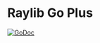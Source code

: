 # Raylib Go Plus
[![GoDoc](https://godoc.org/github.com/Lachee/raylib-goplus/raylib?status.svg)](https://godoc.org/github.com/Lachee/raylib-goplus/raylib)
